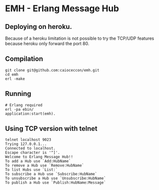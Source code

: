 # EMH - Erlang Message Hub
## Deploying on heroku.
Because of a heroku limitation is not possible to try the TCP/UDP features because heroku only forward the port 80.

## Compilation
    git clone git@github.com:caioceccon/emh.git
    cd emh
    erl -make

## Running
    # Erlang required
    erl -pa ebin/
    application:start(emh).

## Using TCP version with telnet
    telnet localhost 9023
    Trying 127.0.0.1...
    Connected to localhost.
    Escape character is '^]'.
    Welcome to Erlang Message Hub!!
    To add a Hub use `Add:HubName`
    To remove a Hub use `Remove:HubName`
    To list Hubs use `List:`
    To subscribe a Hub use `Subscribe:HubName`
    To unsubscribe a Hub use `Unsubscribe:HubName`
    To publish a Hub use `Publish:HubName:Message`
